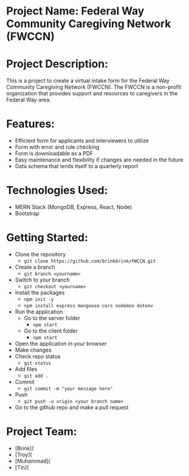# Project Name: Federal Way Community Caregiving Network (FWCCN)

# Project Description:
This is a project to create a virtual intake form for the Federal Way Community Caregiving Network (FWCCN). The FWCCN is a non-profit organization that provides support and resources to caregivers in the Federal Way area.

# Features:

* Efficient form for applicants and interviewers to utilize
* Form with error and rule checking
* Form is downloadable as a PDF
* Easy maintenance and flexibility if changes are needed in the future
* Data schema that lends itself to a quarterly report

# Technologies Used:

* MERN Stack (MongoDB, Express, React, Node)
* Bootstrap

# Getting Started:
* Clone the repository
    * `git clone https://github.com/brinkbrink/FWCCN.git`
* Create a branch
    * `git branch <yourname>`
* Switch to your branch
    * `git checkout <yourname>`
* Install the packages
    * `npm init -y`
    * `npm install express mongoose cors nodemon dotenv`
* Run the application
    * Go to the server folder
        * `npm start` 
    * Go to the client folder
        * `npm start`
* Open the application in your browser
* Make changes
* Check repo status
    * `git status`
* Add files
    * `git add .`
* Commit
    * `git commit -m "your message here" `
* Push
    * `git push -u origin <your branch name>`
* Go to the github repo and make a pull request
# Project Team:

* [Brink](
* [Troy](
* [Muhammad](
* [Tin](
